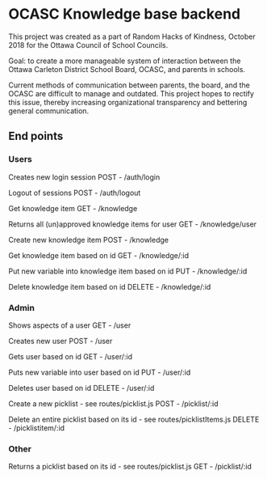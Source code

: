 # OCASC Knowledge base backend

This project was created as a part of Random Hacks of Kindness, October 2018 for the Ottawa Council of School Councils.

Goal: to create a more manageable system of interaction between the Ottawa Carleton District School Board, OCASC, and parents in schools.

Current methods of communication between parents, the board, and the OCASC are difficult to manage and outdated. This project hopes to rectify this issue, thereby increasing organizational transparency and bettering general communication.


## End points

### Users
Creates new login session
POST - /auth/login

Logout of sessions
POST - /auth/logout

Get knowledge item
GET - /knowledge

Returns all (un)approved knowledge items for user
GET - /knowledge/user

Create new knowledge item
POST - /knowledge

Get knowledge item based on id
GET - /knowledge/:id

Put new variable into knowledge item based on id
PUT - /knowledge/:id

Delete knowledge item based on id
DELETE - /knowledge/:id

### Admin
Shows aspects of a user
GET - /user

Creates new user
POST - /user

Gets user based on id
GET - /user/:id

Puts new variable into user based on id
PUT - /user/:id

Deletes user based on id
DELETE - /user/:id

Create a new picklist - see routes/picklist.js
POST - /picklist/:id

Delete an entire picklist based on its id - see routes/picklistItems.js
DELETE - /picklistitem/:id

### Other
Returns a picklist based on its id - see routes/picklist.js
GET - /picklist/:id
